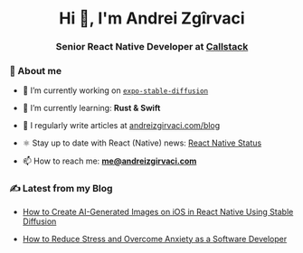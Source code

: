 <h1 align="center">Hi 👋, I'm Andrei Zgîrvaci</h1>
<h3 align="center">Senior React Native Developer at <a href="https://github.com/callstack">Callstack</a></h3>

### 👋 About me

- 🔭 I’m currently working on [`expo-stable-diffusion`](https://github.com/andrei-zgirvaci/expo-stable-diffusion)

- 🌱 I’m currently learning: **Rust & Swift**

- 📝 I regularly write articles at [andreizgirvaci.com/blog](https://andreizgirvaci.com/blog)

- ⚛️ Stay up to date with React (Native) news: [React Native Status](https://t.me/React_Native_Status)

- 📫 How to reach me: **me@andreizgirvaci.com**

### ✍️ Latest from my Blog

- [How to Create AI-Generated Images on iOS in React Native Using Stable Diffusion](https://andreizgirvaci.com/blog/how-to-create-ai-generated-images-on-ios-in-react-native-using-stable-diffusion)

- [How to Reduce Stress and Overcome Anxiety as a Software Developer](https://andreizgirvaci.com/blog/how-to-reduce-stress-and-overcome-anxiety-as-a-software-developer)
